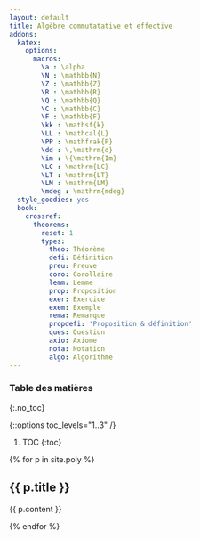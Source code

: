 ```yaml
---
layout: default
title: Algèbre commutatative et effective
addons:
  katex:
    options:
      macros:
        \a : \alpha
        \N : \mathbb{N}
        \Z : \mathbb{Z}
        \R : \mathbb{R}
        \Q : \mathbb{Q}
        \C : \mathbb{C}
        \F : \mathbb{F}
        \kk : \mathsf{k}
        \LL : \mathcal{L}
        \PP : \mathfrak{P}
        \dd : \,\mathrm{d}
        \im : \{\mathrm{Im}
        \LC : \mathrm{LC}
        \LT : \mathrm{LT}
        \LM : \mathrm{LM}
        \mdeg : \mathrm{mdeg}
  style_goodies: yes
  book:
    crossref:
      theorems:
        reset: 1
        types:
          theo: Théorème
          defi: Définition
          preu: Preuve
          coro: Corollaire
          lemm: Lemme
          prop: Proposition
          exer: Exercice
          exem: Exemple
          rema: Remarque
          propdefi: 'Proposition & définition'
          ques: Question
          axio: Axiome
          nota: Notation
          algo: Algorithme
---
```


<style>
ol#markdown-toc ol {
list-style-type: decimal;
}
</style>

### Table des matières
{:.no_toc}

{::options toc_levels="1..3" /}
1. TOC
{:toc}

{% for p in site.poly %}
## {{ p.title }}

{{ p.content }}

{% endfor %}
